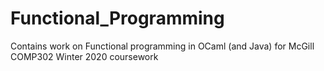 # Functional_Programming
Contains work on Functional programming in OCaml (and Java) for McGill COMP302 Winter 2020 coursework
